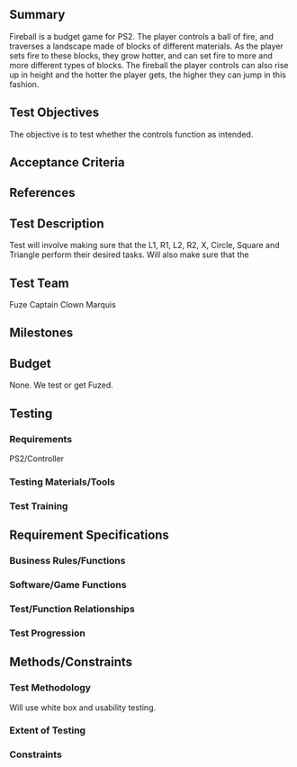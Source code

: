 ## Summary

Fireball is a budget game for PS2. The player controls a ball of fire, and traverses a landscape made of blocks of different materials. 
As the player sets fire to these blocks, they grow hotter, and can set fire to more and more different types of blocks. 
The fireball the player controls can also rise up in height and the hotter the player gets, the higher they can jump in this fashion.

## Test Objectives
The objective is to test whether the controls function as intended.

## Acceptance Criteria

## References

## Test Description
Test will involve making sure that the L1, R1, L2, R2, X, Circle, Square and Triangle perform their desired tasks. Will also make sure that the 
## Test Team
Fuze
Captain Clown
Marquis
## Milestones

## Budget
None. We test or get Fuzed.

## Testing

### Requirements
PS2/Controller

### Testing Materials/Tools

### Test Training

## Requirement Specifications

### Business Rules/Functions

### Software/Game Functions

### Test/Function Relationships

### Test Progression

## Methods/Constraints

### Test Methodology
Will use white box and usability testing.
### Extent of Testing

### Constraints
